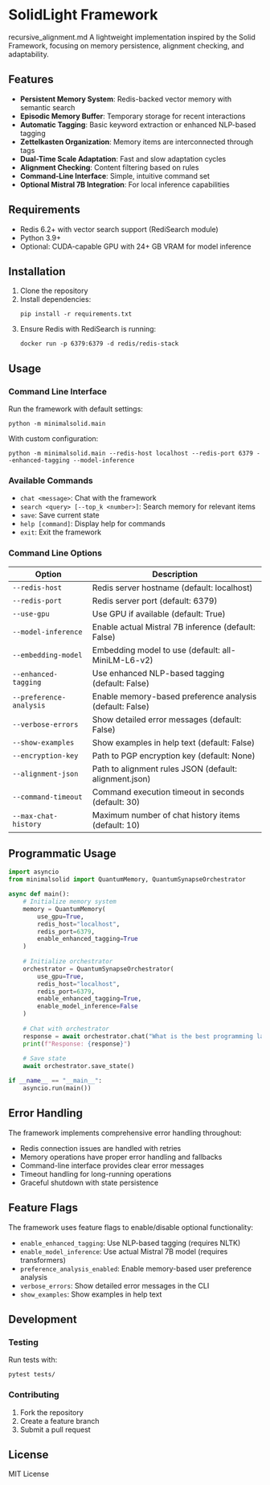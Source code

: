 # SolidLight Framework
recursive_alignment.md
A lightweight implementation inspired by the Solid Framework, focusing on memory persistence, alignment checking, and adaptability.

## Features

- **Persistent Memory System**: Redis-backed vector memory with semantic search
- **Episodic Memory Buffer**: Temporary storage for recent interactions
- **Automatic Tagging**: Basic keyword extraction or enhanced NLP-based tagging
- **Zettelkasten Organization**: Memory items are interconnected through tags
- **Dual-Time Scale Adaptation**: Fast and slow adaptation cycles
- **Alignment Checking**: Content filtering based on rules
- **Command-Line Interface**: Simple, intuitive command set
- **Optional Mistral 7B Integration**: For local inference capabilities

## Requirements

- Redis 6.2+ with vector search support (RediSearch module)
- Python 3.9+
- Optional: CUDA-capable GPU with 24+ GB VRAM for model inference

## Installation

1. Clone the repository
2. Install dependencies:
   ```
   pip install -r requirements.txt
   ```
3. Ensure Redis with RediSearch is running:
   ```
   docker run -p 6379:6379 -d redis/redis-stack
   ```

## Usage

### Command Line Interface

Run the framework with default settings:
```
python -m minimalsolid.main
```

With custom configuration:
```
python -m minimalsolid.main --redis-host localhost --redis-port 6379 --enhanced-tagging --model-inference
```

### Available Commands

- `chat <message>`: Chat with the framework
- `search <query> [--top_k <number>]`: Search memory for relevant items
- `save`: Save current state
- `help [command]`: Display help for commands
- `exit`: Exit the framework

### Command Line Options

| Option | Description |
|--------|-------------|
| `--redis-host` | Redis server hostname (default: localhost) |
| `--redis-port` | Redis server port (default: 6379) |
| `--use-gpu` | Use GPU if available (default: True) |
| `--model-inference` | Enable actual Mistral 7B inference (default: False) |
| `--embedding-model` | Embedding model to use (default: all-MiniLM-L6-v2) |
| `--enhanced-tagging` | Use enhanced NLP-based tagging (default: False) |
| `--preference-analysis` | Enable memory-based preference analysis (default: False) |
| `--verbose-errors` | Show detailed error messages (default: False) |
| `--show-examples` | Show examples in help text (default: False) |
| `--encryption-key` | Path to PGP encryption key (default: None) |
| `--alignment-json` | Path to alignment rules JSON (default: alignment.json) |
| `--command-timeout` | Command execution timeout in seconds (default: 30) |
| `--max-chat-history` | Maximum number of chat history items (default: 10) |

## Programmatic Usage

```python
import asyncio
from minimalsolid import QuantumMemory, QuantumSynapseOrchestrator

async def main():
    # Initialize memory system
    memory = QuantumMemory(
        use_gpu=True,
        redis_host="localhost",
        redis_port=6379,
        enable_enhanced_tagging=True
    )
    
    # Initialize orchestrator
    orchestrator = QuantumSynapseOrchestrator(
        use_gpu=True,
        redis_host="localhost",
        redis_port=6379,
        enable_enhanced_tagging=True,
        enable_model_inference=False
    )
    
    # Chat with orchestrator
    response = await orchestrator.chat("What is the best programming language for AI development?")
    print(f"Response: {response}")
    
    # Save state
    await orchestrator.save_state()

if __name__ == "__main__":
    asyncio.run(main())
```

## Error Handling

The framework implements comprehensive error handling throughout:

- Redis connection issues are handled with retries
- Memory operations have proper error handling and fallbacks
- Command-line interface provides clear error messages
- Timeout handling for long-running operations
- Graceful shutdown with state persistence

## Feature Flags

The framework uses feature flags to enable/disable optional functionality:

- `enable_enhanced_tagging`: Use NLP-based tagging (requires NLTK)
- `enable_model_inference`: Use actual Mistral 7B model (requires transformers)
- `preference_analysis_enabled`: Enable memory-based user preference analysis
- `verbose_errors`: Show detailed error messages in the CLI
- `show_examples`: Show examples in help text

## Development

### Testing

Run tests with:
```
pytest tests/
```

### Contributing

1. Fork the repository
2. Create a feature branch
3. Submit a pull request

## License

MIT License 
